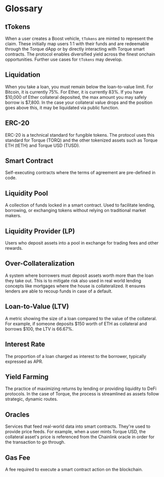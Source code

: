# Glossary

<!-- ## DAO

A decentralized autonomous organization. -->

<!-- ## Mint

The process of creating new tokens such as Torque USD when collateral is supplied. -->

## tTokens

When a user creates a Boost vehicle,  `tTokens` are minted to represent the claim. These initially map users 1:1 with their funds and are redeemable through the Torque dApp or by directly interacting with Torque smart contracts. The protocol enables diversified yield across the finest onchain opportunities. Further use cases for `tTokens` may develop.

<!-- ## Collateral

Collateral backs Torque USD loans. In the case where the loan becomes underwater, a partial amount of the collateral will be liquidated to ensure protocol health. -->

## Liquidation

When you take a loan, you must remain below the loan-to-value limit. For Bitcoin, it is currently 75%. For Ether, it is currently 83%. If you have $10,000 of Ether collateral deposited, the max amount you may safely borrow is $7,800. In the case your collateral value drops and the position goes above this, it may be liquidated via public function.

<!-- ## Governance

TORQ holders may delegate voting power to themselves or an aligned entity to shape the future of Torque. This approach fosters an ecosystem of collaboration, trust, and shared purpose. With decentralized governance, decisions are made by those most invested in the protocol's success. Some items up for discussion are new routes, collateral assets, chain expansion, partnerships/integrations, marketing initiatives and more. -->

<!-- ## Collateral Ratio

The ratio between collateral and debt for a position. CR of 1 means debt is fully covered or collateralized. An over-collateralized position means the CR is greater than 1. The protocol maintains an over-collateralization of assets to ensure protocol solvency and stability. -->

## ERC-20

ERC-20 is a technical standard for fungible tokens. The protocol uses this standard for Torque (TORQ) and the other tokenized assets such as Torque ETH (tETH) and Torque USD (TUSD).

## Smart Contract

Self-executing contracts where the terms of agreement are pre-defined in code.

## Liquidity Pool

A collection of funds locked in a smart contract. Used to facilitate lending, borrowing, or exchanging tokens without relying on traditional market makers.

## Liquidity Provider (LP)

Users who deposit assets into a pool in exchange for trading fees and other rewards.

## Over-Collateralization

A system where borrowers must deposit assets worth more than the loan they take out. This is to mitigate risk also used in real world lending concepts like mortgages where the house is collateralized. It ensures lenders are able to recoup funds in case of a default.

## Loan-to-Value (LTV)

A metric showing the size of a loan compared to the value of the collateral. For example, if someone deposits $150 worth of ETH as collateral and borrows $100, the LTV is 66.67%.

## Interest Rate

The proportion of a loan charged as interest to the borrower, typically expressed as APR.

## Yield Farming

The practice of maximizing returns by lending or providing liquidity to DeFi protocols. In the case of Torque, the process is streamlined as assets follow strategic, dynamic routes.

## Oracles

Services that feed real-world data into smart contracts. They're used to provide price feeds. For example, when a user mints Torque USD, the collateral asset's price is referenced from the Chainlink oracle in order for the transaction to go through.

## Gas Fee

A fee required to execute a smart contract action on the blockchain.